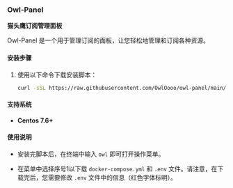 

### Owl-Panel

**猫头鹰订阅管理面板**

Owl-Panel 是一个用于管理订阅的面板，让您轻松地管理和订阅各种资源。

#### 安装步骤

1. 使用以下命令下载安装脚本：

   ```bash
   curl -sSL https://raw.githubusercontent.com/OwlOooo/owl-panel/main/install.sh -o install.sh && sh install.sh


#### 支持系统

- **Centos 7.6+**

#### 使用说明

- 安装完脚本后，在终端中输入 `owl` 即可打开操作菜单。

- 在菜单中选择序号1以下载 `docker-compose.yml` 和 `.env` 文件。请注意，在下载完后，您需要修改 `.env` 文件中的信息（红色字体标明）。
